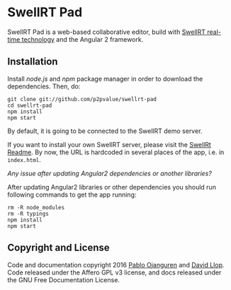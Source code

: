 # SwellRT Pad

SwellRT Pad is a web-based collaborative editor, build with [SwellRT real-time technology](http://swellrt.org) and the Angular 2 framework.

## Installation

Install *node.js* and *npm* package manager in order to download the dependencies. Then, do:

```
git clone git://github.com/p2pvalue/swellrt-pad
cd swellrt-pad
npm install
npm start
```
By default, it is going to be connected to the SwellRT demo server.

If you want to install your own SwellRT server, please visit the [SwellRt Readme](https://github.com/p2pvalue/swellrt). By now, the URL is hardcoded in several places of the app, i.e. in `index.html`.

*Any issue after updating Angular2 dependencies or another libraries?*

After updating Angular2 libraries or other dependencies you should run following commands to get the app running:

```
rm -R node_modules
rm -R typings
npm install
npm start
```

## Copyright and License

Code and documentation copyright 2016 [Pablo Ojanguren](https://github.com/pablojan) and [David Llop](https://github.com/llopv). Code released under the Affero GPL v3 license, and docs released under the GNU Free Documentation License.